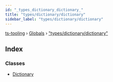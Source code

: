 ```yaml
---
id: "_types_dictionary_dictionary_"
title: "types/dictionary/dictionary"
sidebar_label: "types/dictionary/dictionary"
---
```


[ts-tooling](../index.md) › [Globals](../globals.md) › ["types/dictionary/dictionary"](_types_dictionary_dictionary_.md)

## Index

### Classes

* [Dictionary](../classes/_types_dictionary_dictionary_.dictionary.md)

